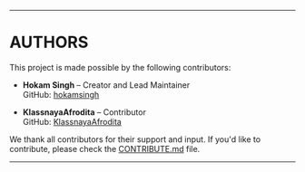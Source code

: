 
---

# AUTHORS

This project is made possible by the following contributors:

- **Hokam Singh** – Creator and Lead Maintainer  
  GitHub: [hokamsingh](https://github.com/hokamsingh)

- **KlassnayaAfrodita** – Contributor  
  GitHub: [KlassnayaAfrodita](https://github.com/KlassnayaAfrodita)

We thank all contributors for their support and input. If you'd like to contribute, please check the [CONTRIBUTE.md](CONTRIBUTE.md) file.

---
